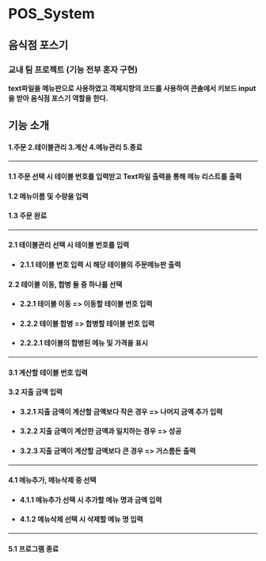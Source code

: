 # POS_System
## 음식점 포스기
### 교내 팀 프로젝트 (기능 전부 혼자 구현)
**text파일을 메뉴판으로 사용하였고 객체지향의 코드를 사용하여 콘솔에서 키보드 input을 받아 음식점 포스기 역할을 한다.**

## 기능 소개
#### 1.주문 2.테이블관리 3.계산 4.메뉴관리 5.종료 
--------------------------------------
#### 1.1 주문 선택 시 테이블 번호를 입력받고 Text파일 출력을 통해 메뉴 리스트를 출력
#### 1.2 메뉴이름 및 수량을 입력
#### 1.3 주문 완료
--------------------------------------
#### 2.1 테이블관리 선택 시 테이블 번호를 입력
* #### 2.1.1 테이블 번호 입력 시 해당 테이블의 주문메뉴판 출력
#### 2.2 테이블 이동, 합병 둘 중 하나를 선택
* #### 2.2.1 테이블 이동 => 이동할 테이블 번호 입력
* #### 2.2.2 테이블 합병 => 합병할 테이블 번호 입력
- ####     2.2.2.1 테이블의 합병된 메뉴 및 가격을 표시
--------------------------------------
#### 3.1 계산할 테이블 번호 입력
#### 3.2 지출 금액 입력
* #### 3.2.1 지출 금액이 계산할 금액보다 작은 경우 => 나머지 금액 추가 입력
* #### 3.2.2 지출 금액이 계산한 금액과 일치하는 경우 => 성공
* #### 3.2.3 지출 금액이 계산할 금액보다 큰 경우 => 거스름돈 출력
------------------------------------
#### 4.1 메뉴추가, 메뉴삭제 중 선택
* #### 4.1.1 메뉴추가 선택 시 추가할 메뉴 명과 금액 입력
* #### 4.1.2 메뉴삭제 선택 시 삭제할 메뉴 명 입력
-------------------------------------
#### 5.1 프로그램 종료
